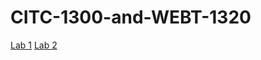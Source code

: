 # CITC-1300-and-WEBT-1320
<a href="Lab 1/Index.html" target="_blank">Lab 1</a>
<a href="Lab 2/Index.html" target="_blank">Lab 2</a>